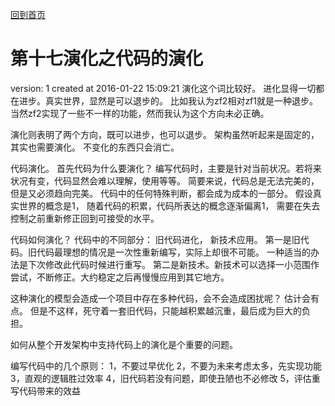 [回到首页](/)

# 第十七演化之代码的演化

  version:  1
  created at 2016-01-22 15:09:21 
  演化这个词比较好。 进化显得一切都在进步。真实世界，显然是可以退步的。
  比如我认为zf2相对zf1就是一种退步。 当然zf2实现了一些不一样的功能，然而我认为这个方向未必正确。

  演化则表明了两个方向，既可以进步，也可以退步。
  架构虽然听起来是固定的，其实也需要演化。 不变化的东西只会消亡。

  代码演化。
  首先代码为什么要演化？ 
  编写代码时，主要是针对当前状况。若将来状况有变，代码显然会难以理解，使用等等。
  简要来说，代码总是无法完美的，但是又必须趋向完美。
  代码中的任何特殊判断，都会成为成本的一部分。
  假设真实世界的概念是1， 随着代码的积累，代码所表达的概念逐渐偏离1， 需要在失去控制之前重新修正回到可接受的水平。

  代码如何演化？
  代码中的不同部分： 旧代码进化， 新技术应用。
  第一是旧代码。旧代码最理想的情况是一次性重新编写，实际上却很不可能。 一种适当的办法是下次修改此代码时候进行重写。
  第二是新技术。新技术可以选择一小范围作尝试，不断修正。大约稳定之后再慢慢应用到其它地方。

  这种演化的模型会造成一个项目中存在多种代码，会不会造成困扰呢？ 估计会有点。
  但是不这样，死守着一套旧代码，只能越积累越沉重，最后成为巨大的负担。

  如何从整个开发架构中支持代码上的演化是个重要的问题。

  编写代码中的几个原则：
  1，不要过早优化
  2，不要为未来考虑太多，先实现功能
  3，直观的逻辑胜过效率
  4，旧代码若没有问题，即使丑陋也不必修改
  5，评估重写代码带来的效益




